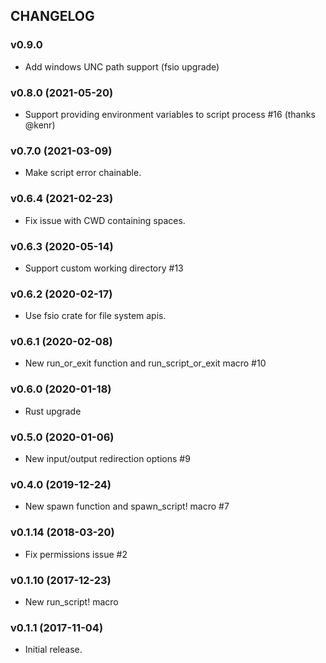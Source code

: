 ## CHANGELOG

### v0.9.0

* Add windows UNC path support (fsio upgrade)

### v0.8.0 (2021-05-20)

* Support providing environment variables to script process #16 (thanks @kenr)

### v0.7.0 (2021-03-09)

* Make script error chainable.

### v0.6.4 (2021-02-23)

* Fix issue with CWD containing spaces.

### v0.6.3 (2020-05-14)

* Support custom working directory #13

### v0.6.2 (2020-02-17)

* Use fsio crate for file system apis.

### v0.6.1 (2020-02-08)

* New run_or_exit function and run_script_or_exit macro #10

### v0.6.0 (2020-01-18)

* Rust upgrade

### v0.5.0 (2020-01-06)

* New input/output redirection options #9

### v0.4.0 (2019-12-24)

* New spawn function and spawn_script! macro #7

### v0.1.14 (2018-03-20)

* Fix permissions issue #2

### v0.1.10 (2017-12-23)

* New run_script! macro

### v0.1.1 (2017-11-04)

* Initial release.
